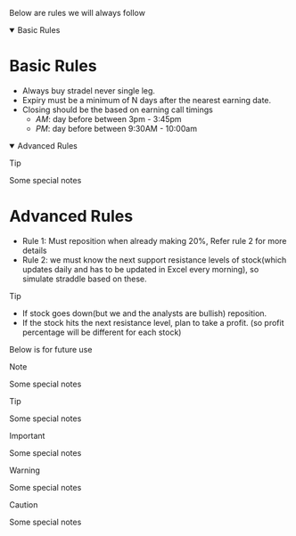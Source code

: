 Below are rules we will always follow

<details open>
 <summary>Basic Rules</summary>
</details>

# Basic Rules 
* Always buy stradel never single leg.
* Expiry must be a minimum of N days after the nearest earning date.
* Closing should be the based on earning call timings
  * _AM_: day before between 3pm - 3:45pm
  * _PM_: day before between 9:30AM - 10:00am

<details open>
 <summary>Advanced Rules</summary>
</details>

> [!TIP]
> Some special notes
 
# Advanced Rules
* Rule 1: Must reposition when already making 20%, Refer rule 2 for more details
* Rule 2: we must know the next support resistance levels of stock(which updates daily and has to be updated in Excel every morning), so simulate straddle based on these.

> [!TIP]
>  * If stock goes down(but we and the analysts are bullish) reposition.
>  * If the stock hits the next resistance level, plan to take a profit. (so profit percentage will be different for each stock)
 









Below is for future use

> [!NOTE]
> Some special notes

> [!TIP]
> Some special notes

> [!IMPORTANT]
> Some special notes

> [!WARNING]
> Some special notes

> [!CAUTION]
> Some special notes
